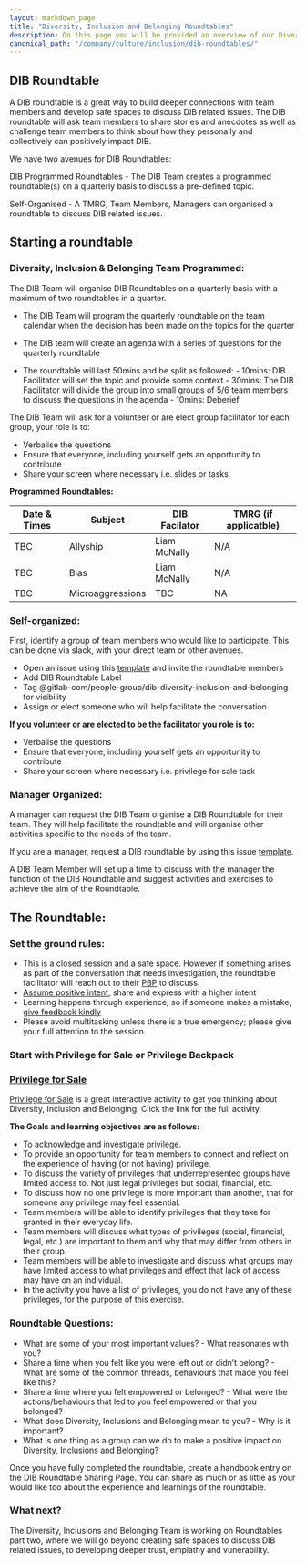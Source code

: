 ```yaml
---
layout: markdown_page
title: "Diversity, Inclusion and Belonging Roundtables"
description: On this page you will be provided an overview of our Diversity, Inclusion and Belonging Roundtables.
canonical_path: "/company/culture/inclusion/dib-roundtables/"
---
```


## DIB Roundtable 

A DIB roundtable is a great way to build deeper connections with team members and develop safe spaces to discuss DIB related issues. The DIB roundtable will ask team members to share stories and anecdotes as well as challenge team members to think about how they personally and collectively can positively impact DIB. 

We have two avenues for DIB Roundtables: 

DIB Programmed Roundtables - The DIB Team creates a programmed roundtable(s) on a quarterly basis to discuss a pre-defined topic. 

Self-Organised - A TMRG, Team Members, Managers can organised a roundtable to discuss DIB related issues. 

## Starting a roundtable

### Diversity, Inclusion & Belonging Team Programmed: 

The DIB Team will organise DIB Roundtables on a quarterly basis with a maximum of two roundtables in a quarter. 

- The DIB Team will program the quarterly roundtable on the team calendar when the decision has been made on the topics for the quarter 

- The DIB team will create an agenda with a series of questions for the quarterly roundtable 

- The roundtable will last 50mins and be split as followed: 
       - 10mins: DIB Facilitator will set the topic and provide some context
       - 30mins: The DIB Facilitator will divide the group into small groups of 5/6 team members to discuss the questions in the agenda
       - 10mins: Deberief 

The DIB Team will ask for a volunteer or are elect group facilitator for each group, your role is to:

- Verbalise the questions 
- Ensure that everyone, including yourself gets an opportunity to contribute 
- Share your screen where necessary i.e. slides or tasks

**Programmed Roundtables:**

|Date & Times |Subject | DIB Facilator | TMRG (if applicatble)|
|---          |---     |---            |---                   |
| TBC | Allyship | Liam McNally | N/A |
| TBC | Bias | Liam McNally | N/A | 
| TBC | Microaggressions | TBC | NA |


### Self-organized: 

First, identify a group of team members who would like to participate. This can be done via slack, with your direct team or other avenues. 

- Open an issue using this [template](https://gitlab.com/gitlab-com/people-group/dib-diversity-inclusion-and-belonging/diversity-and-inclusion/-/issues/new?issue%5Bassignee_id%5D=&issue%5Bmilestone_id%5D=#) and invite the roundtable members 
- Add DIB Roundtable Label 
- Tag @gitlab-com/people-group/dib-diversity-inclusion-and-belonging for visibility
- Assign or elect someone who will help facilitate the conversation 

**If you volunteer or are elected to be the facilitator you role is to:**

- Verbalise the questions 
- Ensure that everyone, including yourself gets an opportunity to contribute 
- Share your screen where necessary i.e. privilege for sale task



### Manager Organized: 

A manager can request the DIB Team organise a DIB Roundtable for their team. They will help facilitate the roundtable and will organise other activities specific to the needs of the team. 

If you are a manager, request a DIB roundtable by using this issue [template](https://gitlab.com/gitlab-com/people-group/dib-diversity-inclusion-and-belonging/diversity-and-inclusion/-/issues/new?issue%5Bassignee_id%5D=&issue%5Bmilestone_id%5D=#). 

A DIB Team Member will set up a time to discuss with the manager the function of the DIB Roundtable and suggest activities and exercises to achieve the aim of the Roundtable. 

## The Roundtable:

### Set the ground rules: 

- This is a closed session and a safe space.  However if something arises as part of the conversation that needs investigation, the roundtable facilitator will reach out to their [PBP](/handbook/people-group/#people-business-partner-alignment-to-division) to discuss.  
- [Assume positive intent](/handbook/values/#assume-positive-intent), share and express with a higher intent 
- Learning happens through experience; so if someone makes a mistake, [give feedback kindly](/handbook/values/#kindness)
- Please avoid multitasking unless there is a true emergency; please give your full attention to the session.


### Start with Privilege for Sale or Privilege Backpack

### [Privilege for Sale](https://about.gitlab.com/company/culture/inclusion/privilege-for-sale/)

[Privilege for Sale](https://about.gitlab.com/company/culture/inclusion/privilege-for-sale/) is a great interactive activity to get you thinking about Diversity, Inclusion and Belonging. Click the link for the full activity. 

**The Goals and learning objectives are as follows:**

- To acknowledge and investigate privilege.  
- To provide an opportunity for team members to connect and reflect on the experience of having (or not having) privilege.
- To discuss the variety of privileges that underrepresented groups have limited access to. Not just legal privileges but social, financial, etc.
- To discuss how no one privilege is more important than another, that for someone any privilege may feel essential.
- Team members will be able to identify privileges that they take for granted in their everyday life.
- Team members will discuss what types of privileges (social, financial, legal, etc.) are important to them and why that may differ from others in their group.
- Team members will be able to investigate and discuss what groups may have limited access to what privileges and effect that lack of access may have on an individual.
- In the activity you have a list of privileges, you do not have any of these privileges, for the purpose of this exercise. 


### Roundtable Questions: 

* What are some of your most important values?
       - What reasonates with you? 
* Share a time when you felt like you were left out or didn’t belong?
       - What are some of the common threads, behaviours that made you feel like this?
* Share a time where you felt empowered or belonged?
        - What were the actions/behaviours that led to you feel empowered or that you belonged?
* What does Diversity, Inclusions and Belonging mean to you? 
       - Why is it important? 
* What is one thing as a group can we do to make a positive impact on Diversity, Inclusions and Belonging?

Once you have fully completed the roundtable, create a handbook entry on the DIB Roundtable Sharing Page. You can share as much or as little as your would like too about the experience and learnings of the roundtable. 

### What next?

The Diversity, Inclusions and Belonging Team is working on Roundtables  part two, where we will go beyond creating safe spaces to discuss DIB related issues, to developing deeper trust, emplathy and vunerability. 

